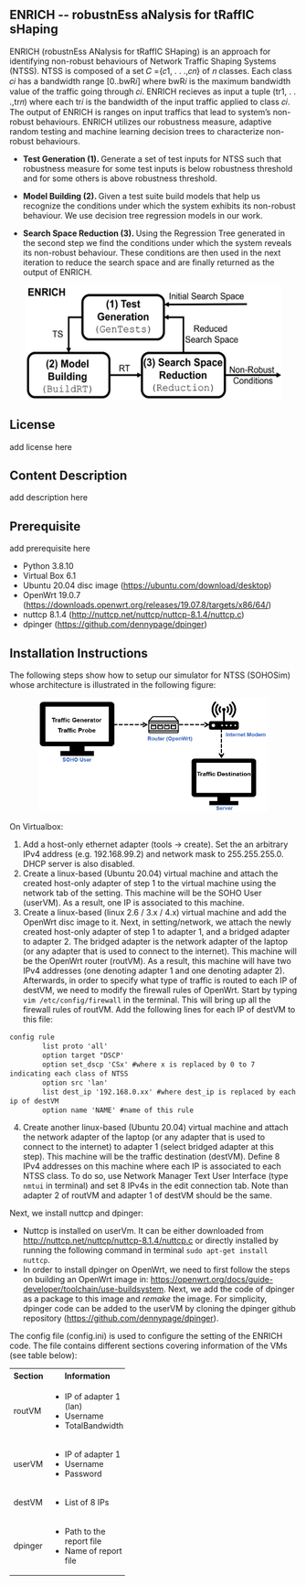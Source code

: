 ENRICH -- robustnEss aNalysis for tRaffIC sHaping
------------------------------------------------------------------------
ENRICH (robustnEss ANalysis for tRaffIC SHaping) is an approach for identifying non-robust behaviours of Network Traffic Shaping Systems (NTSS). NTSS is composed of a set 𝐶 ={𝑐1, . . .,𝑐𝑛} of 𝑛 classes. Each class 𝑐𝑖 has a bandwidth range [0..bwR𝑖] where bwR𝑖 is the maximum bandwidth value of the traffic going through 𝑐𝑖. ENRICH recieves as input a tuple (tr1, . . .,tr𝑛) where each tr𝑖 is the bandwidth of the input traffic applied to class 𝑐𝑖. The output of ENRICH is ranges on input traffics that lead to system’s non-robust behaviours.  ENRICH utilizes our robustness measure, adaptive random testing and machine learning decision trees to characterize non-robust behaviours.

* <p> <b> Test Generation (1). </b> Generate a set of test inputs for NTSS such that robustness measure for some test inputs is below robustness threshold and for some others is above robustness threshold. </p>
* <p> <b> Model Building (2). </b> Given a test suite build models that help us recognize the conditions under which the system exhibits its non-robust behaviour. We use decision tree regression models in our work. </p>
* <p> <b> Search Space Reduction (3). </b> Using the Regression Tree generated in the second step we find the conditions under which the system reveals its non-robust behaviour. These conditions are then used in the next iteration to reduce the search space and are finally returned as the output of ENRICH. </p>


<p align="center">
  <img src="https://github.com/baharin/ENRICH/blob/main/ENRICH.PNG" width="450" height="200" class="centerImage" />
</p>

License 
--------------------------------------------
add license here

Content Description
----------------------------------------------
add description here

Prerequisite
---------------------------------------------
add prerequisite here
* Python 3.8.10
* Virtual Box 6.1
* Ubuntu 20.04 disc image (https://ubuntu.com/download/desktop)
* OpenWrt 19.0.7 (https://downloads.openwrt.org/releases/19.07.8/targets/x86/64/)
* nuttcp 8.1.4 (http://nuttcp.net/nuttcp/nuttcp-8.1.4/nuttcp.c)
* dpinger (https://github.com/dennypage/dpinger)

Installation Instructions
--------------------------------------------
The following steps show how to setup our simulator for NTSS (SOHOSim) whose architecture is illustrated in the following figure:

<p align="center">
  <img src="https://github.com/baharin/ENRICH/blob/main/architectureforgithub.PNG" width="400" height="200" class="centerImage" />
</p>
On Virtualbox:

1. Add a host-only ethernet adapter (tools -> create). Set the an arbitrary IPv4 address (e.g. 192.168.99.2) and network mask to 255.255.255.0. DHCP server is also disabled.
2. Create a linux-based (Ubuntu 20.04) virtual machine and attach the created host-only adapter of step 1 to the virtual machine using the network tab of the setting. This machine will be the SOHO User (userVM). As a result, one IP is associated to this machine.
3. Create a linux-based (linux 2.6 / 3.x / 4.x) virtual machine and add the OpenWrt disc image to it. Next, in setting/network, we attach the newly created host-only adapter of step 1 to adapter 1, and a bridged adapter to adapter 2. The bridged adapter is the network adapter of the laptop (or any adapter that is used to connect to the internet). This machine will be the OpenWrt router (routVM). As a result, this machine will have two IPv4 addresses (one denoting adapter 1 and one denoting adapter 2). Afterwards, in order to specify what type of traffic is routed to each IP of destVM, we need to modify the firewall rules of OpenWrt. Start by typing ```vim /etc/config/firewall``` in the terminal. This will bring up all the firewall rules of routVM. Add the following lines for each IP of destVM to this file:

``` 
config rule
        list proto 'all'
        option target "DSCP'
        option set_dscp 'CSx' #where x is replaced by 0 to 7 indicating each class of NTSS
        option src 'lan'
        list dest_ip '192.168.0.xx' #where dest_ip is replaced by each ip of destVM
        option name 'NAME' #name of this rule
```
4. Create another linux-based (Ubuntu 20.04) virtual machine and attach the network adapter of the laptop (or any adapter that is used to connect to the internet) to adapter 1 (select bridged adapter at this step). This machine will be the traffic destination (destVM). Define 8 IPv4 addresses on this machine where each IP is associated to each NTSS class. To do so, use Network Manager Text User Interface (type ```nmtui``` in terminal) and set 8 IPv4s in the edit connection tab. Note than adapter 2 of routVM and adapter 1 of destVM should be the same.


Next, we install nuttcp and dpinger:
* Nuttcp is installed on userVm. It can be either downloaded from http://nuttcp.net/nuttcp/nuttcp-8.1.4/nuttcp.c or directly installed by running the following command in terminal ```sudo apt-get install nuttcp```.
* In order to install dpinger on OpenWrt, we need to first follow the steps on building an OpenWrt image in: https://openwrt.org/docs/guide-developer/toolchain/use-buildsystem. Next, we add the code of dpinger as a package to this image and *remake* the image. For simplicity, dpinger code can be added to the userVM by cloning the dpinger github repository (https://github.com/dennypage/dpinger). 

The config file (config.ini) is used to configure the setting of the ENRICH code. The file contains different sections covering information of the VMs (see table below):

<table style="width:40%" class = "center">
  <tr>
    <th>Section</th>
    <th>Information</th>
  </tr>
  <tr>
    <td>routVM</td>
    <td> 
    	<ul>
  			<li>IP of adapter 1 (lan)</li>
  			<li>Username</li>
  			<li>TotalBandwidth</li>
		</ul>  
    </td>
  </tr>
  <tr>
    <td>userVM</td>
    <td>
      <ul>
        <li>IP of adapter 1</li>
        <li>Username</li>
        <li>Password</li>
      </ul> 
    </td>
  </tr>
    <tr>
    <td>destVM</td>
    <td>
      <ul>
        <li>List of 8 IPs</li>
      </ul> 
    </td>
  </tr>
  <tr>
    <td>dpinger</td>
    <td>
      <ul>
        <li>Path to the report file</li>
        <li>Name of report file</li>
      </ul> 
    </td>
  </tr>
  
</table>
